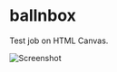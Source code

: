 # ballnbox
Test job on HTML Canvas.

![Screenshot](https://dl.dropbox.com/s/oln2rtxask92wpn/screenshot.png)

